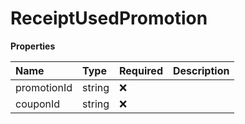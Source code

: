 # ReceiptUsedPromotion

**Properties**

| Name        | Type   | Required | Description |
| :---------- | :----- | :------- | :---------- |
| promotionId | string | ❌       |             |
| couponId    | string | ❌       |             |

<!-- This file was generated by liblab | https://liblab.com/ -->
